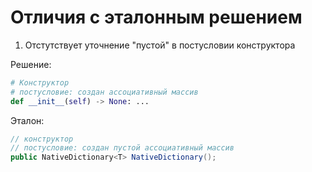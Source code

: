 # Отличия с эталонным решением

1) Отстутствует уточнение "пустой" в постусловии конструктора

Решение:
```python
# Конструктор
# постусловие: создан ассоциативный массив
def __init__(self) -> None: ...
```

Эталон:
```java
// конструктор
// постусловие: создан пустой ассоциативный массив
public NativeDictionary<T> NativeDictionary();
```
